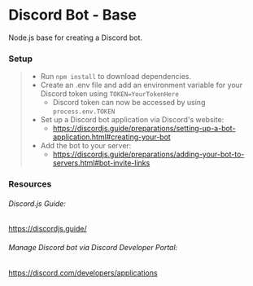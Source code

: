 # Discord Bot - Base
Node.js base for creating a Discord bot.

### Setup
> - Run `npm install` to download dependencies.
> - Create an .env file and add an environment variable for your Discord token using `TOKEN=YourTokenHere`
>   - Discord token can now be accessed by using `process.env.TOKEN`
> - Set up a Discord bot application via Discord's website:
>   - https://discordjs.guide/preparations/setting-up-a-bot-application.html#creating-your-bot
> - Add the bot to your server:
>   - https://discordjs.guide/preparations/adding-your-bot-to-servers.html#bot-invite-links
### Resources
###### Discord.js Guide:
https://discordjs.guide/

###### Manage Discord bot via Discord Developer Portal:
https://discord.com/developers/applications
